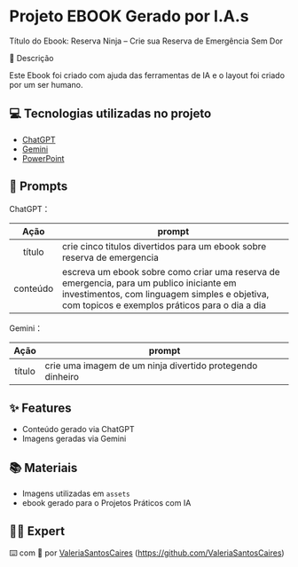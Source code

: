 # Projeto EBOOK Gerado por I.A.s

Título do Ebook: Reserva Ninja – Crie sua Reserva de Emergência Sem Dor

📒 Descrição

Este Ebook foi criado com ajuda das ferramentas de IA e o layout foi criado por um ser humano.

## 💻 Tecnologias utilizadas no projeto

- [ChatGPT](https://chat.openai.com/) 
- [Gemini](https://gemini.google.com/app/)
- [PowerPoint](https://www.microsoft.com/en/microsoft-365/powerpoint)

## 🧠 Prompts


ChatGPT：

|   Ação   | prompt                                                                                                                                                                                                                                                                         |
| :------: | ------------------------------------------------------------------------------------------------------------------------------------------------------------------------------------------------------------------------------------------------------------------------------ |
|  título  | crie cinco titulos divertidos para um ebook sobre reserva de emergencia |                                                       |
| conteúdo | escreva um ebook sobre como criar uma reserva de emergencia, para um publico iniciante em investimentos, com linguagem simples e objetiva, com topicos e exemplos práticos para o dia a dia  |


Gemini：

|  Ação  | prompt                                                                                 |
| :----: | -------------------------------------------------------------------------------------- |
| título | crie uma imagem de um ninja divertido protegendo dinheiro |

## ✨ Features

- Conteúdo gerado via ChatGPT
- Imagens geradas via Gemini

## 📚 Materiais

- Imagens utilizadas em `assets`
- ebook gerado para o Projetos Práticos com IA

## 👨‍💻 Expert

⌨️ com 💜 por [ValeriaSantosCaires](https://github.com/ValeriaSantosCaires/prompts-recipe-to-create-a-ebook)
(https://github.com/ValeriaSantosCaires)
